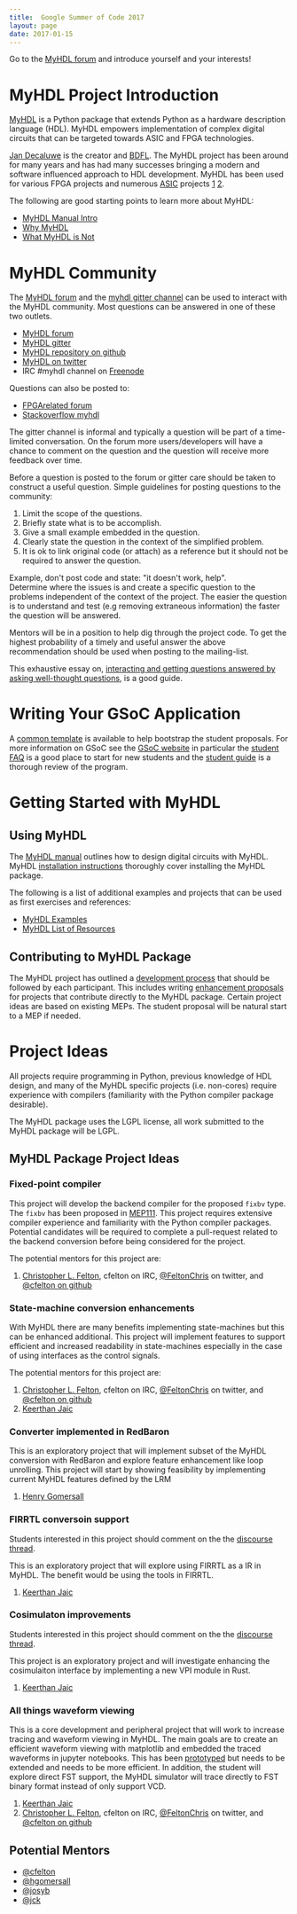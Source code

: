 ```yaml
---
title:  Google Summer of Code 2017
layout: page
date: 2017-01-15
---
```


Go to the [MyHDL forum](http://discourse.myhdl.org/t/students-thinking-about-applying-to-myhdl-for-gsoc/164/2)
and introduce yourself and your interests!

MyHDL Project Introduction
===========================
[MyHDL](http://www.myhdl.org) is a Python package that extends Python 
as a hardware description language (HDL).  MyHDL empowers implementation
of complex digital circuits that can be targeted towards ASIC and
FPGA technologies.

[Jan Decaluwe](http://www.jandecaluwe.com/) is the creator and 
[BDFL](http://en.wikipedia.org/wiki/Benevolent_dictator_for_life). The 
MyHDL project has been around for many years and has had many successes
bringing a modern and software influenced approach to HDL development.
MyHDL has been used for various FPGA projects and numerous
[ASIC](http://en.wikipedia.org/wiki/Application-specific_integrated_circuit) 
projects [1] [2].

The following are good starting points to learn more about 
MyHDL:

   * [MyHDL Manual Intro](http://docs.myhdl.org/en/latest/manual/preface.html)
   * [Why MyHDL](http://www.myhdl.org/start/why.html)
   * [What MyHDL is Not](http://www.myhdl.org/start/whatitisnot.html)


MyHDL Community
===============
The [MyHDL forum](http://discourse.myhdl.org/) 
and the [myhdl gitter channel](https://gitter.im/myhdl/myhdl) 
can be used to interact with the MyHDL community.  Most questions 
can be answered in one of these two outlets.

   * [MyHDL forum](http://discourse.myhdl.org/)
   * [MyHDL gitter](https://gitter.im/myhdl/myhdl)
   * [MyHDL repository on github](http://github.com/myhdl/myhdl)
   * [MyHDL on twitter](https://twitter.com/MyHDL)
   * IRC #myhdl channel on [Freenode](http://www.freenode.net)

Questions can also be posted to:

   * [FPGArelated forum](https://www.fpgarelated.com/forums)
   * [Stackoverflow myhdl](http://stackoverflow.com/questions/tagged/myhdl)


The gitter channel is informal and typically a question
will be part of a time-limited conversation.  On the forum
more users/developers will have a chance to comment on the question 
and the question will receive more feedback over time.  

Before a question
is posted to the forum or gitter care should be taken to construct
a useful question.  Simple guidelines for posting questions to
the community:

   1. Limit the scope of the questions. 
   2. Briefly state what is to be accomplish.
   3. Give a small example embedded in the question.
   4. Clearly state the question in the context of the 
      simplified problem.
   5. It is ok to link original code (or attach) as a 
      reference but it should not be required to answer 
      the question.

Example, don't post code and state: "it doesn't work, help".  
Determine where the issues is and create a specific question 
to the problems independent of the context of the project.
The easier the question is to understand and test (e.g 
removing extraneous information) the faster the question 
will be answered.

Mentors will be in a position to help dig through the project
code.  To get the highest probability of a timely and useful
answer the above recommendation should be used when posting 
to the mailing-list.
       
This exhaustive essay on, 
[interacting and getting questions answered by asking 
well-thought questions](http://www.catb.org/esr/faqs/smart-questions.html), 
is a good guide.


Writing Your GSoC Application
=============================
A [common template](http://dev.myhdl.org/gsoc/gsoc_app_template.html) 
is available to help bootstrap the student proposals.  For more 
information on GSoC see the [GSoC website](https://developers.google.com/open-source/gsoc/)
in particular the [student FAQ](https://developers.google.com/open-source/gsoc/faq#students) 
is a good place to start for new students and the [student guide](http://en.flossmanuals.net/GSoCStudentGuide/)
is a thorough review of the program.


Getting Started with MyHDL
==========================

Using MyHDL
-----------

The [MyHDL manual](http://docs.myhdl.org/en/latest/index.html) 
outlines how to design digital circuits with MyHDL.  MyHDL
[installation instructions](http://www.myhdl.org/start/installation.html) 
thoroughly cover installing the MyHDL package.

The following
is a list of additional examples and projects that can be used 
as first exercises and references:

   * [MyHDL Examples](http://www.myhdl.org/docs/examples/)
   * [MyHDL List of Resources](http://www.fpgarelated.com/showarticle/43.php)


Contributing to MyHDL Package
-----------------------------
The MyHDL project has outlined a 
[development process](http://dev.myhdl.org/guide/guide.html) 
that should be followed by each participant.  This includes
writing [enhancement proposals](http://dev.myhdl.org/meps/mep-001.html) 
for projects that contribute directly to the MyHDL package.  Certain
project ideas are based on existing MEPs.  The student proposal 
will be natural start to a MEP if needed.


Project Ideas
=============

All projects require programming in Python, previous knowledge of 
HDL design, and many of the MyHDL specific projects (i.e. non-cores)
require experience with compilers (familiarity with the Python
compiler package desirable).


The MyHDL package uses the LGPL license, all work submitted to 
the MyHDL package will be LGPL.


MyHDL Package Project Ideas
---------------------------

### Fixed-point compiler ###
This project will develop the backend compiler for the proposed
`fixbv` type.  The `fixbv` has been proposed in [MEP111](http://dev.myhdl.org/meps/mep-111.html).
This project requires extensive compiler experience and familiarity with
the Python compiler packages.  Potential candidates will be required
to complete a pull-request related to the backend conversion before
being considered for the project.

The potential mentors for this project are:

   1. [Christopher L. Felton](https://www.fpgarelated.com/blogs-1/nf/Christopher_Felton.php),
      cfelton on IRC, [@FeltonChris](https://twitter.com/FeltonChris) on
      twitter, and [@cfelton on github](https://github.com/cfelton)


### State-machine conversion enhancements ###
With MyHDL there are many benefits implementing state-machines but
this can be enhanced additional.  This project will implement features
to support efficient and increased readability in state-machines
especially in the case of using interfaces as the control signals.

The potential mentors for this project are:

   1. [Christopher L. Felton](https://www.fpgarelated.com/blogs-1/nf/Christopher_Felton.php),
      cfelton on IRC, [@FeltonChris](https://twitter.com/FeltonChris) on
      twitter, and [@cfelton on github](https://github.com/cfelton)
   1. [Keerthan Jaic](https://github.com/jck)


### Converter implemented in RedBaron ###
This is an exploratory project that will implement subset of the MyHDL
conversion with RedBaron and explore feature enhancement like loop
unrolling.  This project will start by showing feasibility by implementing
current MyHDL features defined by the LRM 

   1. [Henry Gomersall](https://github.com/hgomersall)


### FIRRTL conversoin support ###
Students interested in this project should comment on the the
[discourse thread](http://discourse.myhdl.org/t/potential-gsoc-ideas/163).

This is an exploratory project that will explore using FIRRTL as a
IR in MyHDL.  The benefit would be using the tools in FIRRTL.

   1. [Keerthan Jaic](https://github.com/jck)


### Cosimulaton improvements ###
Students interested in this project should comment on the the
[discourse thread](http://discourse.myhdl.org/t/potential-gsoc-ideas/163).

This project is an exploratory project and will investigate enhancing
the cosimulaiton interface by implementing a new VPI module in Rust.

   1. [Keerthan Jaic](https://github.com/jck)
   

### All things waveform viewing ###
This is a core development and peripheral project that will work to
increase tracing and waveform viewing in MyHDL.  The main goals are
to create an efficient waveform viewing with matplotlib and embedded
the traced waveforms in jupyter notebooks.  This has been
[prototyped](https://github.com/cfelton/myhdl_exercises/blob/master/01_mex_shifty.ipynb)
but needs to be extended and needs to be more efficient.  In addition,
the student will explore direct FST support, the MyHDL simulator will
trace directly to FST binary format instead of only support VCD.

   1. [Keerthan Jaic](https://github.com/jck)
   2. [Christopher L. Felton](https://www.fpgarelated.com/blogs-1/nf/Christopher_Felton.php),
      cfelton on IRC, [@FeltonChris](https://twitter.com/FeltonChris) on
      twitter, and [@cfelton on github](https://github.com/cfelton)


Potential Mentors
-----------------

   * [@cfelton](https://github.com/cfelton)
   * [@hgomersall](https://github.com/hgomersall)
   * [@josyb](https://github.com/josyb)
   * [@jck](https://github.com/jck)


[1]: http://www.jandecaluwe.com/hdldesign/digmac.html  "MyHDL First ASIC"
[2]: https://www.ll.mit.edu/HPEC/agendas/proc07/Day2/12_Dillon_Poster.pdf  "Accelerating Algorithm"
